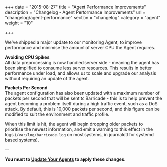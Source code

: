 +++
date = "2015-08-27"
title = "Agent Performance Improvements"
description = "Changelog - Agent Performance Improvements"
url = "changelog/agent-performance"
section = "changelog"
category = "agent"
weight = "10"

+++

We've shipped a major update to our monitoring Agent, to improve performance and minimise the amount of server CPU the Agent requires.

**Avoiding CPU Spikes**  
All data preprocessing is now handled server side - meaning the agent has been simplified to consume less server resources. This results in better performance under load, and allows us to scale and upgrade our analysis without requiring an update of the agent.

**Packets Per Second**  
The agent configuration has also been updated with a maximum number of packets per second that will be sent to Barricade - this is to help prevent the agent becoming a problem itself during a high traffic event, such as a DoS attack. By default, this is 10,000 packets per second, and this figure can be modified to suit the environment and traffic profile.

When this limit is hit, the agent will begin dropping older packets to prioritise the newest information, and emit a warning to this effect in the logs (`/var/log/barricade.log` on most systems, in journalctl for systemd based systems).

--  

**You must to [Update Your Agents](https://docs.barricade.io/using-barricade/#updating-agents) to apply these changes.**

